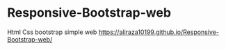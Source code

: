 # Responsive-Bootstrap-web
Html Css bootstrap simple web
https://aliraza10199.github.io/Responsive-Bootstrap-web/
